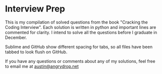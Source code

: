 # Interview Prep

This is my compilation of solved questions from the book "Cracking the Coding Interview". Each solution is written in python and important lines are commented for clarity. I intend to solve all the questions before I graduate in December.

Sublime and GitHub show different spacing for tabs, so all files have been tabbed to look flush on GitHub.

If you have any questions or comments about any of my solutions, feel free to email me at austin@angrydrop.net
